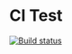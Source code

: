 # CI Test

[![Build status](https://ci.appveyor.com/api/projects/status/c7aof9e2ldpuq976?svg=true)](https://ci.appveyor.com/project/IgorKoliberskiy/symbols-iterators)